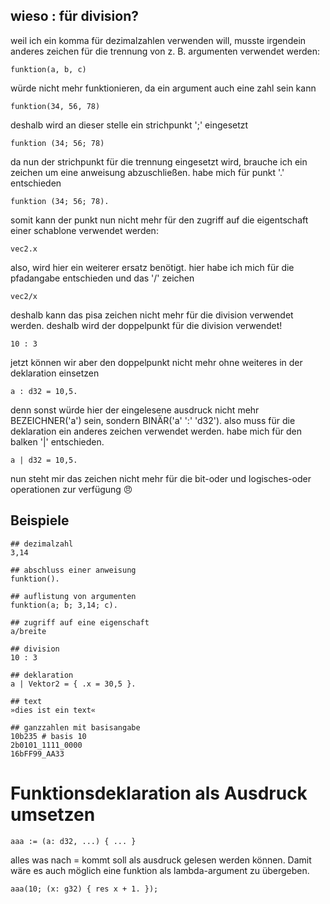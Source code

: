 ## wieso : für division?

weil ich ein komma für dezimalzahlen verwenden will, musste irgendein anderes
zeichen für die trennung von z. B. argumenten verwendet werden:

    funktion(a, b, c)

würde nicht mehr funktionieren, da ein argument auch eine zahl sein kann

    funktion(34, 56, 78)

deshalb wird an dieser stelle ein strichpunkt ';' eingesetzt

    funktion (34; 56; 78)

da nun der strichpunkt für die trennung eingesetzt wird, brauche ich ein zeichen um eine anweisung abzuschließen.
habe mich für punkt '.' entschieden

    funktion (34; 56; 78).

somit kann der punkt nun nicht mehr für den zugriff auf die eigentschaft einer schablone verwendet werden:

    vec2.x

also, wird hier ein weiterer ersatz benötigt. hier habe ich mich für die pfadangabe entschieden und das '/' zeichen

    vec2/x

deshalb kann das pisa zeichen nicht mehr für die division verwendet werden. deshalb wird der doppelpunkt für die division verwendet!

    10 : 3

jetzt können wir aber den doppelpunkt nicht mehr ohne weiteres in der deklaration einsetzen

    a : d32 = 10,5.

denn sonst würde hier der eingelesene ausdruck nicht mehr BEZEICHNER('a') sein, sondern BINÄR('a' ':' 'd32'). also muss für die deklaration ein anderes zeichen verwendet werden. habe mich für den balken '|' entschieden.

    a | d32 = 10,5.

nun steht mir das zeichen nicht mehr für die bit-oder und logisches-oder operationen zur verfügung 😠

## Beispiele

    ## dezimalzahl
    3,14

    ## abschluss einer anweisung
    funktion().

    ## auflistung von argumenten
    funktion(a; b; 3,14; c).

    ## zugriff auf eine eigenschaft
    a/breite

    ## division
    10 : 3

    ## deklaration
    a | Vektor2 = { .x = 30,5 }.

    ## text
    »dies ist ein text«

    ## ganzzahlen mit basisangabe
    10b235 # basis 10
    2b0101_1111_0000
    16bFF99_AA33


# Funktionsdeklaration als Ausdruck umsetzen

    aaa := (a: d32, ...) { ... }

alles was nach = kommt soll als ausdruck gelesen werden können. Damit wäre es auch möglich eine funktion als lambda-argument zu übergeben.

    aaa(10; (x: g32) { res x + 1. });
